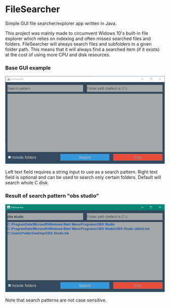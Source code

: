 # FileSearcher
Simple GUI file searcher/explorer app written in Java.

This project was mainly made to circumvent Widows 10's built-in file explorer which relies on indexing and often misses searched files and folders. FileSearcher will always search files and subfolders in a given folder path. This means that it will always find a searched item (if it exists) at the cost of using more CPU and disk resources.

### Base GUI example
![alt text](https://github.com/jrukavina/FileSearcher/blob/main/figs/base_gui.png?raw=true)

Left text field requires a string input to use as a search pattern. Right text field is optional and can be used to search only certain folders. Default will search whole C disk.



### Result of search pattern "obs studio"
![alt text](https://github.com/jrukavina/FileSearcher/blob/main/figs/search_example.png?raw=true)

Note that search patterns are not case sensitive.
